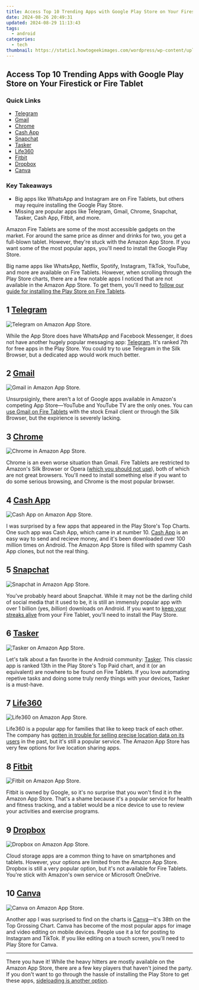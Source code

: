 ```yaml
---
title: Access Top 10 Trending Apps with Google Play Store on Your Firestick or Fire Tablet
date: 2024-08-26 20:49:31
updated: 2024-08-29 11:13:43
tags:
  - android
categories:
  - tech
thumbnail: https://static1.howtogeekimages.com/wordpress/wp-content/uploads/2024/03/an-amazon-fire-tablet-with-the-play-store-logo-in-the-center-and-some-apps-icons-behind-it.jpg
---
```


## Access Top 10 Trending Apps with Google Play Store on Your Firestick or Fire Tablet

### Quick Links

* [Telegram](https://instagram-clips.techidaily.com/updated-safeguarding-snapshots-techniques-for-instagram-watermarks-for-2024/)
* [Gmail](https://youtube-sure.techidaily.com/24-secrets-of-finding-exclusive-youtube-design-archives/)
* [Chrome](https://win-able.techidaily.com/troubleshooting-step-by-step-guide-for-modern-warfare-3s-memory-problem-code-12707/)
* [Cash App](https://facebook-clips.techidaily.com/updated-2024-approved-how-to-amplify-your-social-media-reach-through-judicious-use-of-hash-tags-on-facebook/)
* [Snapchat](https://video-screen-grab.techidaily.com/in-2024-expert-video-capture-maximizing-performance-with-logitech-webcam-tech/)
* [Tasker](https://youtube-sure.techidaily.com/24-radiant-faces-mastering-makeup-and-lighting-together/)
* [Life360](https://android-transfer.techidaily.com/in-2024-5-ways-to-transfer-music-from-poco-x5-pro-to-other-android-devices-easily-drfone-by-drfone-transfer-from-android-transfer-from-android/)
* [Fitbit](https://some-knowledge.techidaily.com/high-performance-drone-gimbals-for-2024/)
* [Dropbox](https://instagram-video-files.techidaily.com/new-bringing-rhythm-to-instagrams-visual-narratives/)
* [Canva](https://games-able.techidaily.com/evolving-game-scripting-with-ai-assistance/)

### Key Takeaways

* Big apps like WhatsApp and Instagram are on Fire Tablets, but others may require installing the Google Play Store.
* Missing are popular apps like Telegram, Gmail, Chrome, Snapchat, Tasker, Cash App, Fitbit, and more.

 Amazon Fire Tablets are some of the most accessible gadgets on the market. For around the same price as dinner and drinks for two, you get a full-blown tablet. However, they're stuck with the Amazon App Store. If you want some of the most popular apps, you'll need to install the Google Play Store.

 Big name apps like WhatsApp, Netflix, Spotify, Instagram, TikTok, YouTube, and more are available on Fire Tablets. However, when scrolling through the Play Store charts, there are a few notable apps I noticed that are not available in the Amazon App Store. To get them, you'll need to [follow our guide for installing the Play Store on Fire Tablets](https://android-location.techidaily.com/how-to-fake-gps-on-android-without-mock-location-for-your-honor-magic-v2-drfone-by-drfone-virtual/).

## 1 [Telegram](https://www.anrdoezrs.net/links/3607085/type/dlg/sid/UUhtgUeUpU2002521/https://play.google.com/store/apps/details?id=org.telegram.messenger) 

![Telegram on Amazon App Store.](https://static1.howtogeekimages.com/wordpress/wp-content/uploads/2024/03/telegram-amazon.png) 

 While the App Store does have WhatsApp and Facebook Messenger, it does not have another hugely popular messaging app: [Telegram](https://android-location-track.techidaily.com/in-2024-ways-to-stop-parent-tracking-your-realme-12plus-5g-drfone-by-drfone-virtual-android/). It's ranked 7th for free apps in the Play Store. You could try to use Telegram in the Silk Browser, but a dedicated app would work much better.

## 2 [Gmail](https://www.anrdoezrs.net/links/3607085/type/dlg/sid/UUhtgUeUpU2002521/https://play.google.com/store/apps/details?id=com.google.android.gm) 

![Gmail in Amazon App Store.](https://static1.howtogeekimages.com/wordpress/wp-content/uploads/2024/03/gmail-amazon.png) 

 Unsurpsiginly, there aren't a lot of Google apps available in Amazon's competing App Store—YouTube and YouTube TV are the only ones. You can [use Gmail on Fire Tablets](https://location-social.techidaily.com/in-2024-how-to-fake-snapchat-location-on-poco-m6-pro-4g-drfone-by-drfone-virtual-android/) with the stock Email client or through the Silk Browser, but the expirience is severely lacking.

## 3 [Chrome](https://www.anrdoezrs.net/links/3607085/type/dlg/sid/UUhtgUeUpU2002521/https://play.google.com/store/apps/details?id=com.android.chrome) 

![Chrome in Amazon App Store.](https://static1.howtogeekimages.com/wordpress/wp-content/uploads/2024/03/chrome-amazon.png) 

 Chrome is an even worse situation than Gmail. Fire Tablets are restricted to Amazon's Silk Browser or Opera ([which you should not use](https://www.spacebar.news/stop-using-opera-browser/)), both of which are not great browsers. You'll need to install something else if you want to do some serious browsing, and Chrome is the most popular browser.

## 4 [Cash App](https://www.anrdoezrs.net/links/3607085/type/dlg/sid/UUhtgUeUpU2002521/https://play.google.com/store/apps/details?id=com.squareup.cash) 

![Cash App on Amazon App Store.](https://static1.howtogeekimages.com/wordpress/wp-content/uploads/2024/03/cash-app-amazon.png) 

 I was surprised by a few apps that appeared in the Play Store's Top Charts. One such app was Cash App, which came in at number 10\. [Cash App](https://facebook-video-recording.techidaily.com/updated-innovating-in-the-digital-age-making-stellar-fb-reels-on-youtube-for-2024/) is an easy way to send and recieve money, and it's been downloaded over 100 million times on Android. The Amazon App Store is filled with spammy Cash App clones, but not the real thing.

### 

## 5 [Snapchat](https://www.anrdoezrs.net/links/3607085/type/dlg/sid/UUhtgUeUpU2002521/https://play.google.com/store/apps/details?id=com.snapchat.android) 

![Snapchat in Amazon App Store.](https://static1.howtogeekimages.com/wordpress/wp-content/uploads/2024/03/snapchat-amazon.png) 

 You've probably heard about Snapchat. While it may not be the darling child of social media that it used to be, it is still an immensly popular app with over 1 billion (yes, _billion_) downloads on Android. If you want to [keep your streaks alive](https://tech-haven.techidaily.com/mastering-corporate-communication-with-gpt/) from your Fire Tablet, you'll need to install the Play Store.

## 6 [Tasker](https://www.anrdoezrs.net/links/3607085/type/dlg/sid/UUhtgUeUpU2002521/https://play.google.com/store/apps/details?id=net.dinglisch.android.taskerm) 

![Tasker on Amazon App Store.](https://static1.howtogeekimages.com/wordpress/wp-content/uploads/2024/03/tasker-amazon.png) 

 Let's talk about a fan favorite in the Android community: [Tasker](https://phone-solutions.techidaily.com/avchd-on-motorola-moto-g14-convert-mts-for-motorola-moto-g14-by-aiseesoft-video-converter-play-mts-on-android/). This classic app is ranked 13th in the Play Store's Top Paid chart, and it (or an equivalent) are nowhere to be found on Fire Tablets. If you love automating repetive tasks and doing some truly nerdy things with your devices, Tasker is a must-have.

## 7 [Life360](https://www.anrdoezrs.net/links/3607085/type/dlg/sid/UUhtgUeUpU2002521/https://play.google.com/store/apps/details?id=com.life360.android.safetymapd) 

![Life360 on Amazon App Store.](https://static1.howtogeekimages.com/wordpress/wp-content/uploads/2024/03/life360-amazon.png) 

 Life360 is a popular app for families that like to keep track of each other. The company has [gotten in trouble for selling precise location data on its users](https://extra-information.techidaily.com/20-must-haves-free-copyright-compliant-relaxation-tracks-for-2024/) in the past, but it's still a popular service. The Amazon App Store has very few options for live location sharing apps.

## 8 [Fitbit](https://www.anrdoezrs.net/links/3607085/type/dlg/sid/UUhtgUeUpU2002521/https://play.google.com/store/apps/details?id=com.fitbit.FitbitMobile) 

![Fitbit on Amazon App Store.](https://static1.howtogeekimages.com/wordpress/wp-content/uploads/2024/03/fitbit-amazon.png) 

 Fitbit is owned by Google, so it's no surprise that you won't find it in the Amazon App Store. That's a shame because it's a popular service for health and fitness tracking, and a tablet would be a nice device to use to review your activities and exercise programs.

## 9 [Dropbox](https://www.anrdoezrs.net/links/3607085/type/dlg/sid/UUhtgUeUpU2002521/https://play.google.com/store/apps/details?id=com.dropbox.android) 

![Dropbox on Amazon App Store.](https://static1.howtogeekimages.com/wordpress/wp-content/uploads/2024/03/dropbox-amazon.png) 

 Cloud storage apps are a common thing to have on smartphones and tablets. However, your options are limited from the Amazon App Store. Dropbox is still a very popular option, but it's not available for Fire Tablets. You're stick with Amazon's own service or Microsoft OneDrive.

## 10 [Canva](https://www.anrdoezrs.net/links/3607085/type/dlg/sid/UUhtgUeUpU2002521/https://play.google.com/store/apps/details?id=com.canva.editor) 

![Canva on Amazon App Store.](https://static1.howtogeekimages.com/wordpress/wp-content/uploads/2024/03/canva-amazon.png) 

 Another app I was surprised to find on the charts is [Canva](https://ios-location-track.techidaily.com/how-to-turn-off-google-location-to-stop-tracking-you-on-apple-iphone-12-mini-drfone-by-drfone-virtual-ios/)—it's 38th on the Top Grossing Chart. Canva has become of the most popular apps for image and video editing on mobile devices. People use it a lot for posting to Instagram and TikTok. If you like editing on a touch screen, you'll need to Play Store for Canva.

---

 There you have it! While the heavy hitters are mostly available on the Amazon App Store, there are a few key players that haven't joined the party. If you don't want to go through the hassle of installing the Play Store to get these apps, [sideloading is another option](https://screen-mirroring-recording.techidaily.com/a-comparison-of-best-linux-screenshare-utilities/).

<ins class="adsbygoogle"
     style="display:block"
     data-ad-format="autorelaxed"
     data-ad-client="ca-pub-7571918770474297"
     data-ad-slot="1223367746"></ins>



<ins class="adsbygoogle"
     style="display:block"
     data-ad-client="ca-pub-7571918770474297"
     data-ad-slot="8358498916"
     data-ad-format="auto"
     data-full-width-responsive="true"></ins>
